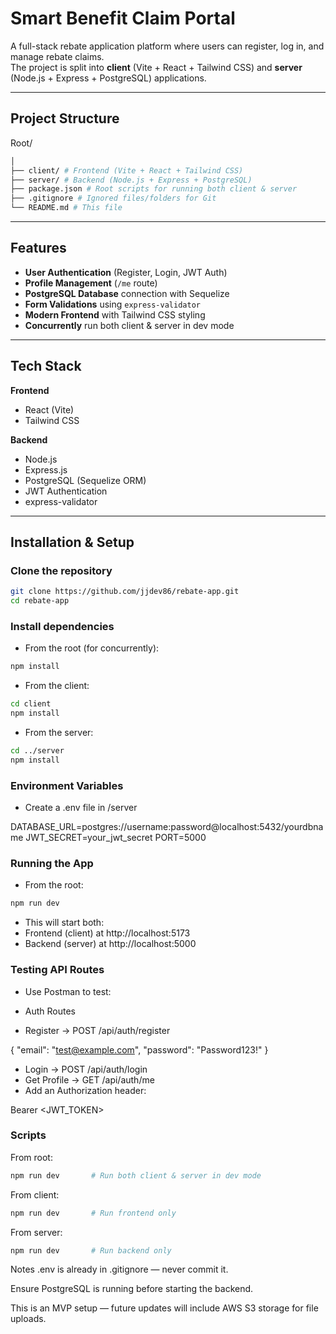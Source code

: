 # Smart Benefit Claim Portal

A full-stack rebate application platform where users can register, log in, and manage rebate claims.  
The project is split into **client** (Vite + React + Tailwind CSS) and **server** (Node.js + Express + PostgreSQL) applications.

---

## Project Structure
Root/
```bash
│
├── client/ # Frontend (Vite + React + Tailwind CSS)
├── server/ # Backend (Node.js + Express + PostgreSQL)
├── package.json # Root scripts for running both client & server
├── .gitignore # Ignored files/folders for Git
└── README.md # This file
```

---

## Features

- **User Authentication** (Register, Login, JWT Auth)
- **Profile Management** (`/me` route)
- **PostgreSQL Database** connection with Sequelize
- **Form Validations** using `express-validator`
- **Modern Frontend** with Tailwind CSS styling
- **Concurrently** run both client & server in dev mode

---

## Tech Stack

**Frontend**
- React (Vite)
- Tailwind CSS

**Backend**
- Node.js
- Express.js
- PostgreSQL (Sequelize ORM)
- JWT Authentication
- express-validator

---

## Installation & Setup

### Clone the repository
```bash
git clone https://github.com/jjdev86/rebate-app.git
cd rebate-app
```

### Install dependencies
- From the root (for concurrently):
```bash
npm install
```
- From the client:
```bash
cd client
npm install
```
- From the server:
```bash
cd ../server
npm install
```

### Environment Variables
- Create a .env file in /server

DATABASE_URL=postgres://username:password@localhost:5432/yourdbname
JWT_SECRET=your_jwt_secret
PORT=5000


### Running the App
- From the root:
```bash 
npm run dev
```
- This will start both:
- Frontend (client) at http://localhost:5173
- Backend (server) at http://localhost:5000


### Testing API Routes
- Use Postman to test:

- Auth Routes
- Register → POST /api/auth/register

{
  "email": "test@example.com",
  "password": "Password123!"
}

- Login → POST /api/auth/login
- Get Profile → GET /api/auth/me
- Add an Authorization header:

Bearer <JWT_TOKEN>


### Scripts
From root:
```bash 
npm run dev       # Run both client & server in dev mode
```

From client:
```bash
npm run dev       # Run frontend only
```

From server:
```bash
npm run dev       # Run backend only
```

Notes
.env is already in .gitignore — never commit it.

Ensure PostgreSQL is running before starting the backend.

This is an MVP setup — future updates will include AWS S3 storage for file uploads.
